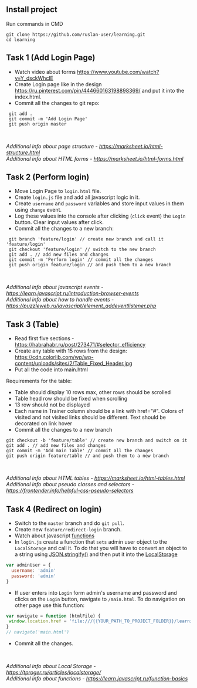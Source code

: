 ## Install project

Run commands in CMD

```
git clone https://github.com/ruslan-user/learning.git
cd learning
```

## Task 1 (Add Login Page)
+ Watch video about forms https://www.youtube.com/watch?v=Y_dsckWhclE
+ Create Login page like in the design https://ru.pinterest.com/pin/444660163198898369/ and put it into the index.html.
+ Commit all the changes to git repo:
```
 git add .
 git commit -m 'Add Login Page'
 git push origin master
 ```
</br>

*Additional info about page structure - https://marksheet.io/html-structure.html* </br>
*Additional info about HTML forms - https://marksheet.io/html-forms.html*

## Task 2 (Perform login)
+ Move Login Page to `login.html` file.
+ Create `login.js` file and add all javascript logic in it.
+ Create `username` and `password` variables and store input values in them using `change` event.
+ Log these values into the console after clicking (`click` event) the `Login` button. Clear input values after click.
+ Commit all the changes to a new branch:
```
 git branch 'feature/login' // create new branch and call it 'feature/login'
 git checkout 'feature/login' // switch to the new branch
 git add . // add new files and changes
 git commit -m 'Perform login' // commit all the changes
 git push origin feature/login // and push them to a new branch
 ```
 </br>
 
 *Additional info about javascript events - https://learn.javascript.ru/introduction-browser-events* </br>
 *Additional info about how to handle events - https://puzzleweb.ru/javascript/element_addeventlistener.php*
 
 ## Task 3 (Table)
 + Read first five sections - https://habrahabr.ru/post/273471/#selector_efficiency
 + Create any table with 15 rows from the design: https://cdn.colorlib.com/wp/wp-content/uploads/sites/2/Table_Fixed_Header.jpg
 + Put all the code into main.html
 
 Requirements for the table: </br>
 + Table should display 10 rows max, other rows should be scrolled
 + Table head row should be fixed when scrolling
 + 13 row should not be displayed
 + Each name in Trainer column should be a link with href="#". Colors of visited and not visited links should be different. Text should be decorated on link hover
 + Commit all the changes to a new branch
 ```
 git checkout -b 'feature/table' // create new branch and switch on it
 git add . // add new files and changes
 git commit -m 'Add main Table' // commit all the changes
 git push origin feature/table // and push them to a new branch
 ```
 </br>
 
 *Additional info about HTML tables - https://marksheet.io/html-tables.html* </br>
 *Additional info about pseudo classes and selectors - https://frontender.info/helpful-css-pseudo-selectors*

## Task 4 (Redirect on login)
+ Switch to the `master` branch and do `git pull`.
+ Create new `feature/redirect-login` branch.
+ Watch about javascript [functions](https://www.youtube.com/watch?v=M3ACkFObsQw)
+ In `login.js` create a function that `sets` admin user object to the `LocalStorage` and call it. To do that you will have to convert an object to a string using [JSON.stringify()](https://www.youtube.com/watch?v=bw10M9RuR30) and then put it into the [LocalStorage](https://stackoverflow.com/questions/2010892/storing-objects-in-html5-localstorage)
```javascript
var adminUser = {
  username: 'admin'
  password: 'admin'
}
```
+ If user enters into `Login` form admin's username and password and clicks on the `Login` button, navigate to `/main.html`. To do navigation on other page use this function:
```javascript
var navigate = function (htmlFile) {
 window.location.href = 'file:///{{YOUR_PATH_TO_PROJECT_FOLDER}}/learning/' + htmlFile
}
// navigate('main.html')
```
+ Commit all the changes.
</br>

*Additional info about Local Storage - https://tproger.ru/articles/localstorage/* </br>
*Additional info about functions - https://learn.javascript.ru/function-basics*
